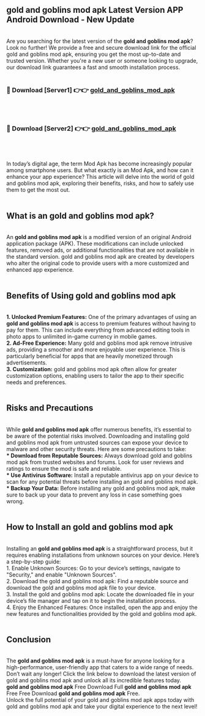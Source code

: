 ## gold and goblins mod apk Latest Version APP Android Download - New Update
<br>
Are you searching for the latest version of the <strong>gold and goblins mod apk</strong>? Look no further! We provide a free and secure download link for the official gold and goblins mod apk, ensuring you get the most up-to-date and trusted version. Whether you're a new user or someone looking to upgrade, our download link guarantees a fast and smooth installation process.
<br>
<br>
<h3>🔴 Download [Server1] 👉👉 <a href="https://modyolo.store/gold+and+goblins+mod+apk">gold_and_goblins_mod_apk</a></h3><br>
<br>
<h3>🔴 Download [Server2] 👉👉 <a href="https://modyolo.store/gold+and+goblins+mod+apk">gold_and_goblins_mod_apk</a></h3><br>
<br>
<br>
In today’s digital age, the term Mod Apk has become increasingly popular among smartphone users. But what exactly is an Mod Apk, and how can it enhance your app experience? This article will delve into the world of gold and goblins mod apk, exploring their benefits, risks, and how to safely use them to get the most out.
<br>
<br>
<h2>What is an gold and goblins mod apk?</h2>
<br>
An <strong>gold and goblins mod apk</strong> is a modified version of an original Android application package (APK). These modifications can include unlocked features, removed ads, or additional functionalities that are not available in the standard version. gold and goblins mod apk are created by developers who alter the original code to provide users with a more customized and enhanced app experience.
<br>
<br>
<h2>Benefits of Using gold and goblins mod apk</h2>
<br>
<strong> 1. Unlocked Premium Features:</strong> One of the primary advantages of using an <strong>gold and goblins mod apk</strong> is access to premium features without having to pay for them. This can include everything from advanced editing tools in photo apps to unlimited in-game currency in mobile games.
<br>
<strong> 2. Ad-Free Experience:</strong> Many gold and goblins mod apk remove intrusive ads, providing a smoother and more enjoyable user experience. This is particularly beneficial for apps that are heavily monetized through advertisements.
<br>
<strong> 3. Customization:</strong> gold and goblins mod apk often allow for greater customization options, enabling users to tailor the app to their specific needs and preferences.
<br>
<br>
<h2>Risks and Precautions</h2>
<br>
While <strong>gold and goblins mod apk</strong> offer numerous benefits, it’s essential to be aware of the potential risks involved. Downloading and installing gold and goblins mod apk from untrusted sources can expose your device to malware and other security threats. Here are some precautions to take:
<br>
<strong> * Download from Reputable Sources:</strong> Always download gold and goblins mod apk from trusted websites and forums. Look for user reviews and ratings to ensure the mod is safe and reliable.
<br>
<strong> * Use Antivirus Software:</strong> Install a reputable antivirus app on your device to scan for any potential threats before installing an gold and goblins mod apk.
<br>
<strong> * Backup Your Data:</strong> Before installing any gold and goblins mod apk, make sure to back up your data to prevent any loss in case something goes wrong.
<br>
<br>
<h2>How to Install an gold and goblins mod apk</h2>
<br>
Installing an <strong>gold and goblins mod apk</strong> is a straightforward process, but it requires enabling installations from unknown sources on your device. Here’s a step-by-step guide:
<br>
 1. Enable Unknown Sources: Go to your device’s settings, navigate to "Security," and enable "Unknown Sources".
<br>
 2. Download the gold and goblins mod apk: Find a reputable source and download the gold and goblins mod apk file to your device.
<br>
 3. Install the gold and goblins mod apk: Locate the downloaded file in your device’s file manager and tap on it to begin the installation process.
<br>
 4. Enjoy the Enhanced Features: Once installed, open the app and enjoy the new features and functionalities provided by the gold and goblins mod apk.
<br>
<br>
<h2><strong>Conclusion</strong></h2>
<br>
The <strong>gold and goblins mod apk</strong> is a must-have for anyone looking for a high-performance, user-friendly app that caters to a wide range of needs. Don’t wait any longer! Click the link below to download the latest version of gold and goblins mod apk and unlock all its incredible features today.
<br>
<strong>gold and goblins mod apk</strong> Free Download Full <strong>gold and goblins mod apk</strong> Free Free Download <strong>gold and goblins mod apk</strong> Free.
<br>
Unlock the full potential of your gold and goblins mod apk apps today with gold and goblins mod apk and take your digital experience to the next level!